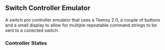 ## Switch Controller Emulator

A switch pro controller emulator that uses a Teensy 2.0, a couple of buttons and a small display to allow for multiple repeatable command strings to be sent to a conected switch.

### Controller States

